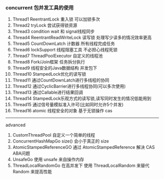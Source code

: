 ### concurrent 包并发工具的使用

1.  Thread1   ReentrantLock 重入锁 可以加锁多次
2.  Thread2   tryLock       尝试获得锁资源
3.  Thread3   condition     wait 和 signal线程同步
4.  Thread4   ReentrantReadWriteLock 读写锁 处理写少读多的情况效率更高
5.  Thread5   CountDownLatch 计数器 所有线程完成任务
6.  Thread6   lockSupport 线程阻塞工具 不必担心线程死锁
7.  Thread7   ThreadPoolExecutor 自定义的线程池
8.  Thread8   Fork/Join框架 任务拆分执行
9.  Thread9   线程安全的Java数据结构 并发包下
10. Thread10  StampedLock优化的读写锁
11. Thread11  通过CountDownLatch进行多线程的协同
12. Thread12  通过CyclicBarrier进行多线程协同(可以多次使用)
13. Thread13  通过Callable进行结果回调
14. Thread14  StampedLock乐观方式的读写锁,读写同时发生的情况低能用到
15. Thread15  通过信号量模拟准入许可(比如同时允许5个并发)
16. Thread16  atomic 线程安全的对象 基于无锁操作 cas

---
advanced 
 1. CustomThreadPool 自定义一个简单的线程
 2. ConcurrentHashMapGo size() 会小于真正的 size
 3. AtomicStampedReferenceGO 通过 AtomicStampedReference 解决 CAS ABA问题
 4. UnsafeGo  使用 unsafe 来自操作内存
 5. ThreadLocalRandomGo 在高并发下 使用 ThreadLocalRandom 来替代 Random 来提高性能